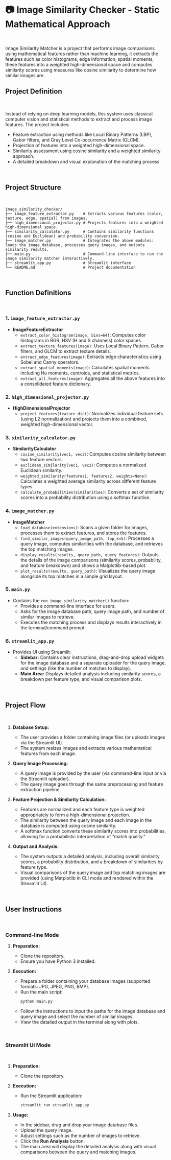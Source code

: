 # 📷 Image Similarity Checker - Static Mathematical Approach
<br>

Image Similarity Matcher is a project that performs image comparisons using mathematical features rather than machine learning, it extracts the features such as color histograms, edge information, spatial moments, these features into a weighted high-dimensional space and computes similarity scores using measures like cosine similarity to determine how similar images are.
<br>

## Project Definition
<br>

Instead of relying on deep learning models, this system uses classical computer vision and statistical methods to extract and process image features. The project includes:
- Feature extraction using methods like Local Binary Patterns (LBP), Gabor filters, and Gray Level Co-occurrence Matrix (GLCM).
- Projection of features into a weighted high-dimensional space.
- Similarity assessment using cosine similarity and a weighted similarity approach.
- A detailed breakdown and visual explanation of the matching process.
<br>

## Project Structure
<br>

```markdown-tree
image_similarity_checker/
├── image_feature_extractor.py    # Extracts various features (color, texture, edge, spatial) from images.
├── high_dimensional_projector.py # Projects features into a weighted high-dimensional space.
├── similarity_calculator.py      # Contains similarity functions (cosine and Euclidean) and probability conversion.
├── image_matcher.py              # Integrates the above modules: loads the image database, processes query images, and outputs similarity results.
├── main.py                       # Command-line interface to run the image similarity matcher interactively. 
├── streamlit_app.py              # Streamlit interface
└── README.md                     # Project documentation
```
<br>


## Function Definitions
<br>

### 1. `image_feature_extractor.py`
- **ImageFeatureExtractor**
  - `extract_color_histogram(image, bins=64)`: Computes color histograms in BGR, HSV (H and S channels) color spaces.
  - `extract_texture_features(image)`: Uses Local Binary Pattern, Gabor filters, and GLCM to extract texture details.
  - `extract_edge_features(image)`: Extracts edge characteristics using Sobel and Canny operators.
  - `extract_spatial_moments(image)`: Calculates spatial moments including Hu moments, centroids, and statistical metrics.
  - `extract_all_features(image)`: Aggregates all the above features into a consolidated feature dictionary.

### 2. `high_dimensional_projector.py`
- **HighDimensionalProjector**
  - `project_features(feature_dict)`: Normalizes individual feature sets (using L2 normalization) and projects them into a combined, weighted high-dimensional vector.

### 3. `similarity_calculator.py`
- **SimilarityCalculator**
  - `cosine_similarity(vec1, vec2)`: Computes cosine similarity between two feature vectors.
  - `euclidean_similarity(vec1, vec2)`: Computes a normalized Euclidean similarity.
  - `weighted_similarity(features1, features2, weights=None)`: Calculates a weighted average similarity across different feature types.
  - `calculate_probabilities(similarities)`: Converts a set of similarity scores into a probability distribution using a softmax function.

### 4. `image_matcher.py`
- **ImageMatcher**
  - `load_database(extensions)`: Scans a given folder for images, processes them to extract features, and stores the features.
  - `find_similar_images(query_image_path, top_k=5)`: Processes a query image, computes similarities with the database, and retrieves the top matching images.
  - `display_results(results, query_path, query_features)`: Outputs the details of the image comparisons (similarity scores, probability, and feature breakdown) and shows a Matplotlib-based plot.
  - `plot_results(results, query_path)`: Visualizes the query image alongside its top matches in a simple grid layout.

### 5. `main.py`
- Contains the `run_image_similarity_matcher()` function:
  - Provides a command-line interface for users.
  - Asks for the image database path, query image path, and number of similar images to retrieve.
  - Executes the matching process and displays results interactively in the terminal/command prompt.

### 6. `streamlit_app.py`
- Provides UI using Streamlit:
  - **Sidebar:** Contains clear instructions, drag-and-drop upload widgets for the image database and a separate uploader for the query image, and settings (like the number of matches to display).
  - **Main Area:** Displays detailed analysis including similarity scores, a breakdown per feature type, and visual comparison plots.
<br>    

## Project Flow
<br>

1. **Database Setup:**  
   - The user provides a folder containing image files (or uploads images via the Streamlit UI).
   - The system resizes images and extracts various mathematical features from each image.

2. **Query Image Processing:**  
   - A query image is provided by the user (via command-line input or via the Streamlit uploader).
   - The query image goes through the same preprocessing and feature extraction pipeline.

3. **Feature Projection & Similarity Calculation:**
   - Features are normalized and each feature type is weighted appropriately to form a high-dimensional projection.
   - The similarity between the query image and each image in the database is computed using cosine similarity.
   - A softmax function converts these similarity scores into probabilities, allowing for a probabilistic interpretation of “match quality.”

4. **Output and Analysis:**  
   - The system outputs a detailed analysis, including overall similarity scores, a probability distribution, and a breakdown of similarities by feature type.
   - Visual comparisons of the query image and top matching images are provided (using Matplotlib in CLI mode and rendered within the Streamlit UI).
<br>     

## User Instructions
<br>

### Command-line Mode

1. **Preparation:**
   - Clone the repository.
   - Ensure you have Python 3 installed.
     
2. **Execution:**
   - Prepare a folder containing your database images (supported formats: JPG, JPEG, PNG, BMP).
   - Run the main script:
     ```bash
     python main.py
     ```
   - Follow the instructions to input the paths for the image database and query image and select the number of similar images.
   - View the detailed output in the terminal along with plots.
<br> 

### Streamlit UI Mode
<br>

1. **Preparation:**
   - Clone the repository.
     
2. **Execution:**
   - Run the Streamlit application:
     ```bash
     streamlit run streamlit_app.py
     ```
3. **Usage:**
   - In the sidebar, drag and drop your image database files.
   - Upload the query image.
   - Adjust settings such as the number of images to retrieve.
   - Click the **Run Analysis** button.
   - The main area will display the detailed analysis along with visual comparisons between the query and matching images.
